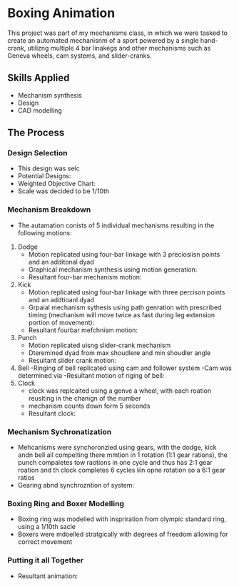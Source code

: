 # Boxing Animation

This project was part of my mechanisms class, in which we were tasked to create an automated mechanisnm of a sport powered by a single hand-crank, utilizng multiple 4 bar linakegs and other mechanisms such as Geneva wheels, cam systems, and slider-cranks. 

## Skills Applied
- Mechanism synthesis
- Design
- CAD modelling 

## The Process
###  Design Selection
- This design was selc
- Potential Designs:
- Weighted Objective Chart:
- Scale was decided to be 1/10th

### Mechanism Breakdown
- The autamation conists of 5 individual mechanisms resulting in the following motions:
1. Dodge
   - Motion replicated using four-bar linkage with 3 preciosiisn points and an additonal dyad
   - Graphical mechanism synthesis using motion generation:
   - Resultant four-bar mechanism motion:
3. Kick
   - Motion replicated using four-bar linkage with three percison points and an addtioanl dyad
   - Grpaial mechanism sythesis using path genration with prescribed timing (mechanism will move twice as fast during leg extension portion of movement):
   - Resultant fourbar mefchnism motion:
5. Punch
   - Motion replicated uisng slider-crank mechanism
   - Dteremined dyad from max shoudlere and min shoudler angle
   - Resultant slider crank motion:
7. Bell
   -Ringing of bell replicated using cam and follower system
   -Cam was determined via
   -Resultant motion of riging of bell:
9. Clock
    - clock was replcaited using a genve a wheel, with each roation reuslting in the chanign of the number
    - mechanism counts down form 5 seconds
    - Resultant clock:

### Mechanism Sychronatization
- Mehcanisms were synchoronzied using gears, with the dodge, kick andn bell all compelting there mmtion in 1 rotation (1:1 gear rations), the punch compaletes tow raotions in one cycle and thus has 2:1 gear roation and th clock completes 6 cycles iiin opne rotation so  a 6:1 gear ratios
- Gearing abnd synchrozntion of system:

### Boxing Ring and Boxer Modelling
- Boxing ring was modelled with inspriration from olympic standard ring, using a 1/10th sacle
- Boxers were mdoelled stratgically with degrees of freedom allowing for correct movement

### Putting it all Together 
- Resultant animation:
  
    
 
